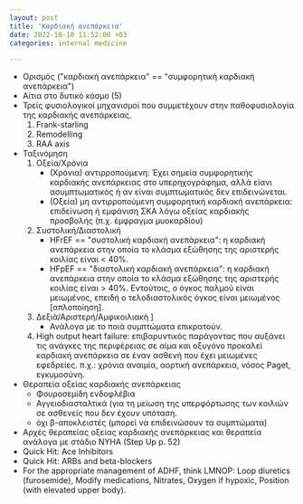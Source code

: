 ```yaml
--- 
layout: post 
title: 'Καρδιακή ανεπάρκεια'
date: 2022-10-10 11:52:00 +03
categories: internal medicine

--- 
```


* Ορισμός ("καρδιακή ανεπάρκεια" == "συμφορητική καρδιακή ανεπάρκεια")
* Αίτια στο δυτικό κόσμο (5)
* Τρείς φυσιολογικοί μηχανισμοί που συμμετέχουν στην παθοφυσιολογία της καρδιακής ανεπάρκειας. 
	1. Frank-starling 
	2. Remodelling 
	3. RAA axis 
* Ταξινόμηση 
	1. Οξεία/Χρόνια 
		* (Χρόνια) αντιρροπούμενη: Έχει σημεία συμφορητικής καρδιακής ανεπάρκειας στο υπερηχογράφημα, αλλά είανι ασυμπτωματικός ή αν είναι συμπτωματικός δεν επιδεινώνεται. 
		* (Οξεία) μη αντιρροπούμενη συμφορητική καρδιακή ανεπάρκεια: επιδείνωση ή εμφάνιση ΣΚΑ λόγω οξείας καρδιακής προσβολής (π.χ. έμφραγμα μυοκαρδίου)
	2. Συστολική/Διαστολική
		* HFrEF == "συστολική καρδιακή ανεπάρκεια": η καρδιακή ανεπάρκεια στην οποία το κλάσμα εξώθησης της αριστερής κοιλίας είναι < 40%.
		* HFpEF == "διαστολική καρδιακή ανεπάρκεια": η καρδιακή ανεπάρκεια στην οποία το κλάσμα εξώθησης της αριστερής κοιλίας είναι > 40%. Εντούτοις, ο όγκος παλμού είναι μειωμένος, επειδή ο τελοδιαστολικός όγκος είναι μειωμένος [απλοποίηση]. 
	3. Δεξιά/Αριστερή/Αμφικοιλιακή ]
		* Ανάλογα με το ποιά συμπτώματα επικρατούν. 
	4. High output heart failure: επιβαρυντικός παράγοντας που αυξάνει τις ανάγκες της περιφέρειας σε αίμα και οξυγόνο προκαλεί καρδιακή ανεπάρκεια σε έναν ασθενή που έχει μειωμένες εφεδρείες. π.χ.: χρόνια αναιμία, αορτική ανεπάρκεια, νόσος Paget, εγκυμοσύνη. 
* Θεραπεία οξείας καρδιακής ανεπάρκειας 
	* Φουροσεμίδη ενδοφλέβια
	* Αγγειοδιασταλτικά (για τη μείωση της υπερφόρτωσης των κοιλιών σε ασθενείς που δεν έχουν υπόταση.
	* όχι β-αποκλειστές (μπορεί να επιδεινώσουν τα συμπτώματα)
* Αρχές θεραπείας οξείας καρδιακής ανεπάρκειας και θεραπεία ανάλογα με στάδιο NYHA (Step Up p. 52) 
* Quick Hit: Ace Inhibitors 
* Quick Hit: ARBs and beta-blockers
* For the appropriate management of ADHF, think LMNOP: Loop diuretics (furosemide), Modify medications, Nitrates, Oxygen if hypoxic, Position (with elevated upper body). 
